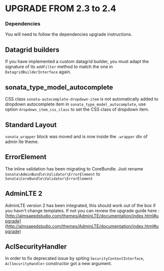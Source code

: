 UPGRADE FROM 2.3 to 2.4
=======================

### Dependencies

You will need to follow the dependencies upgrade instructions.

## Datagrid builders

If you have implemented a custom datagrid builder, you must adapt the signature of its `addFilter` method to match the one in `DatagridBuilderInterface` again.

## sonata_type_model_autocomplete
CSS class ``sonata-autocomplete-dropdown-item`` is not automatically added to dropdown autocomplete item in ``sonata_type_model_autocomplete``, use option ``dropdown_item_css_class`` to set the CSS class of dropdown item.

## Standard Layout
``sonata_wrapper`` block was moved and is now inside the ``.wrapper`` div of admin lte theme.

## ErrorElement

The inline validation has been migrating to CoreBundle. Just rename ``Sonata\AdminBundle\Validator\ErrorElement`` to ``Sonata\CoreBundle\Validator\ErrorElement``

## AdminLTE 2

AdminLTE version 2 has been integrated, this should work out of the box if you havn't change templates. If not you can review the upgrade guide here : [http://almsaeedstudio.com/themes/AdminLTE/documentation/index.html#upgrade](http://almsaeedstudio.com/themes/AdminLTE/documentation/index.html#upgrade)

## AclSecurityHandler

In order to fix deprecated issue by spiting `SecurityContextInterface`, `AclSecurityHandler` constructor got a new argument.
